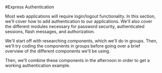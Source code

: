 #Express Authentication

Most web applications will require login/logout functionality. In this section, we'll cover how to add authentication to our applications. We'll also cover the different modules necessary for password security, authenticated sessions, flash messages, and authorization.

We'll start off with researching components, which we'll do in groups. Then, we'll try coding the components in groups before going over a brief overview of the different components we'll be using.

Then, we'll combine these components in the afternoon in order to get a working authentication example.
